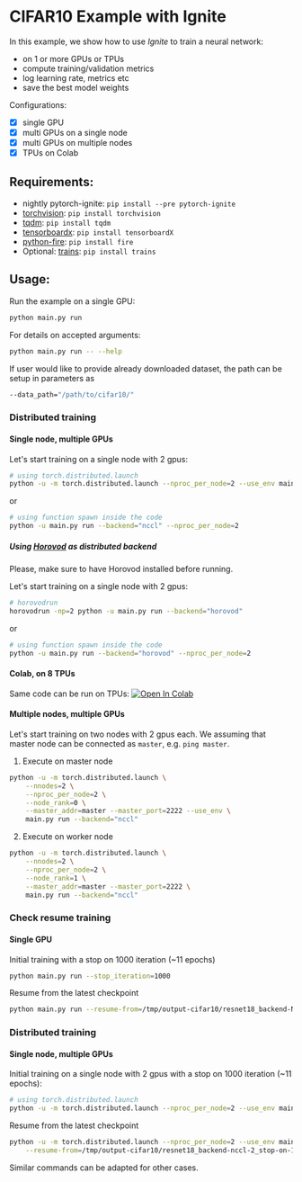 # CIFAR10 Example with Ignite

In this example, we show how to use *Ignite* to train a neural network:
- on 1 or more GPUs or TPUs
- compute training/validation metrics
- log learning rate, metrics etc
- save the best model weights

Configurations:

* [x] single GPU
* [x] multi GPUs on a single node
* [x] multi GPUs on multiple nodes
* [x] TPUs on Colab

## Requirements:

- nightly pytorch-ignite: `pip install --pre pytorch-ignite`
- [torchvision](https://github.com/pytorch/vision/): `pip install torchvision`
- [tqdm](https://github.com/tqdm/tqdm/): `pip install tqdm`
- [tensorboardx](https://github.com/lanpa/tensorboard-pytorch): `pip install tensorboardX`
- [python-fire](https://github.com/google/python-fire): `pip install fire`
- Optional: [trains](https://github.com/allegroai/trains): `pip install trains`

## Usage:

Run the example on a single GPU:
```bash
python main.py run
```

For details on accepted arguments:
```bash
python main.py run -- --help
```

If user would like to provide already downloaded dataset, the path can be setup in parameters as
```bash
--data_path="/path/to/cifar10/"
```

### Distributed training

#### Single node, multiple GPUs

Let's start training on a single node with 2 gpus:
```bash
# using torch.distributed.launch
python -u -m torch.distributed.launch --nproc_per_node=2 --use_env main.py run --backend="nccl"
```
or 
```bash
# using function spawn inside the code
python -u main.py run --backend="nccl" --nproc_per_node=2
```

##### Using [Horovod](https://horovod.readthedocs.io/en/latest/index.html) as distributed backend

Please, make sure to have Horovod installed before running.

Let's start training on a single node with 2 gpus:
```bash
# horovodrun
horovodrun -np=2 python -u main.py run --backend="horovod"
```
or 
```bash
# using function spawn inside the code
python -u main.py run --backend="horovod" --nproc_per_node=2
```


#### Colab, on 8 TPUs


Same code can be run on TPUs: [![Open In Colab](https://colab.research.google.com/assets/colab-badge.svg)](https://colab.research.google.com/drive/1E9zJrptnLJ_PKhmaP5Vhb6DTVRvyrKHx)


#### Multiple nodes, multiple GPUs

Let's start training on two nodes with 2 gpus each. We assuming that master node can be connected as `master`, e.g. `ping master`.

1) Execute on master node
```bash
python -u -m torch.distributed.launch \
    --nnodes=2 \
    --nproc_per_node=2 \
    --node_rank=0 \
    --master_addr=master --master_port=2222 --use_env \
    main.py run --backend="nccl"
```

2) Execute on worker node
```bash
python -u -m torch.distributed.launch \
    --nnodes=2 \
    --nproc_per_node=2 \
    --node_rank=1 \
    --master_addr=master --master_port=2222 \
    main.py run --backend="nccl"
```


### Check resume training

#### Single GPU

Initial training with a stop on 1000 iteration (~11 epochs)
```bash
python main.py run --stop_iteration=1000
```

Resume from the latest checkpoint
```bash
python main.py run --resume-from=/tmp/output-cifar10/resnet18_backend-None-1_stop-on-1000/training_checkpoint_1000.pt
```

### Distributed training

#### Single node, multiple GPUs

Initial training on a single node with 2 gpus with a stop on 1000 iteration (~11 epochs):
```bash
# using torch.distributed.launch
python -u -m torch.distributed.launch --nproc_per_node=2 --use_env main.py run --backend="nccl" --stop_iteration=1000
```

Resume from the latest checkpoint
```bash
python -u -m torch.distributed.launch --nproc_per_node=2 --use_env main.py run --backend="nccl" \
    --resume-from=/tmp/output-cifar10/resnet18_backend-nccl-2_stop-on-1000/training_checkpoint_1000.pt
```

Similar commands can be adapted for other cases.